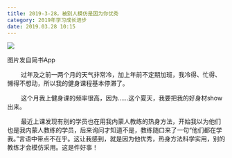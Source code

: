 ```yaml
---
title: 2019-3-28，被别人模仿是因为你优秀
category: 2019年学习成长进步
date: 2019.03.28 10:15
---
```


![](https://markdown-1301532546.cos.ap-guangzhou.myqcloud.com/peipei_blog/20210921144042.jpeg)  

图片发自简书App

        过年及之前一两个月的天气非常冷，加上年前不定期加班，我冷得、忙得、懒得不想动，所以我的健身课程基本停滞了。  

        这个月我上健身课的频率很高，因为……这个夏天，我要把我的好身材show出来。  

        最近上课发现有别的学员也在用我内蒙人教练的热身方法，开始我以为他们也是我内蒙人教练的学员，后来询问才知道不是，教练随口来了一句“他们都在学我。”言语中带点不在乎。这让我感到，就是因为他优秀，热身方法科学实用，别的教练才会模仿采用。这是件好事！